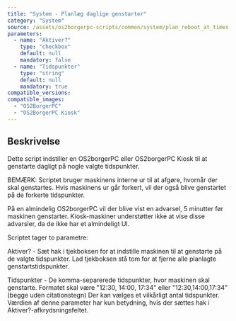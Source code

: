 ```yaml
---
title: "System - Planlæg daglige genstarter"
category: "System"
source: /assets/os2borgerpc-scripts/common/system/plan_reboot_at_times.sh
parameters:
  - name: "Aktiver?"
    type: "checkbox"
    default: null
    mandatory: false
  - name: "Tidspunkter"
    type: "string"
    default: null
    mandatory: true
compatible_versions: 
compatible_images:
  - "OS2BorgerPC"
  - "OS2BorgerPC Kiosk"
---
```


## Beskrivelse
Dette script indstiller en OS2borgerPC eller OS2borgerPC Kiosk til at genstarte dagligt på nogle valgte tidspunkter.

BEMÆRK: Scriptet bruger maskinens interne ur til at afgøre, hvornår der skal genstartes.
Hvis maskinens ur går forkert, vil der også blive genstartet på de forkerte tidspunkter.

På en almindelig OS2borgerPC vil der blive vist en advarsel, 5 minutter før maskinen genstarter.
Kiosk-maskiner understøtter ikke at vise disse advarsler, da de ikke har et almindeligt UI.

Scriptet tager to parametre:

Aktiver? - Sæt hak i tjekboksen for at indstille maskinen til at genstarte på de valgte tidspunkter.
Lad tjekboksen stå tom for at fjerne alle planlagte genstartstidspunkter.

Tidspunkter - De komma-separerede tidspunkter, hvor maskinen skal genstarte. 
Formatet skal være "12:30, 14:00, 17:34" eller "12:30,14:00,17:34" (begge uden citationstegn)
Der kan vælges et vilkårligt antal tidspunkter.
Værdien af denne parameter har kun betydning, hvis der sættes hak i Aktiver?-afkrydsningsfeltet.